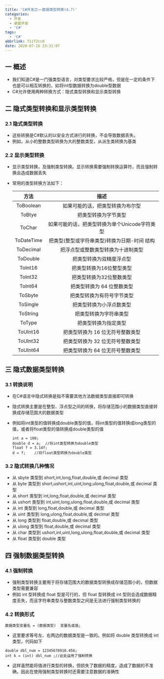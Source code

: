 ```yaml
---
title: 'C#开发之——数据类型转换(4.7)'
categories:
  - 开发
  - 桌面开发
  - 'C#'
tags:
  - 'C#'
abbrlink: 711f2cc0
date: 2020-07-16 23:31:07
---
```

## 一 概述

* 我们知道C#是一门强类型语言，对类型要求比较严格，但是在一定的条件下也是可以相互转换的，如将int型数据转换为double型数据
* C#允许使用两种转换方式：隐式类型转换和显示类型转换

<!--more-->

## 二 隐式类型转换和显示类型转换

### 2.1 隐式类型转换

* 这些转换是C#默认的以安全方式进行的转换，不会导致数据丢失。
* 例如，从小的整数类型转换为大的整数类型，从派生类转换为基类

### 2.2 显示类型转换

* 显示类型转换，及强制类型转换。显示转换需要强制转换运算符，而且强制转换会造成数据丢失

* 常用的类型转换方法如下：

  |  **方法**  |                   **描述**                    |
  | :--------: | :-------------------------------------------: |
  | ToBoolean  |       如果可能的话，把类型转换为布尔型        |
  |   ToBtye   |             把类型转换为字节类型              |
  |   ToChar   | 如果可能的话，把类型转换为单个Unicode字符类型 |
  | ToDateTime | 把类型(整型或字符串类型)转换为日期-时间 结构  |
  | ToDecimal  |      把浮点型或整数类型转换为十进制类型       |
  |  ToDouble  |           把类型转换为双精度浮点型            |
  |  ToInt16   |           把类型转换为16位整型类型            |
  |  ToInt32   |           把类型转换为32位整数类型            |
  |  ToInt64   |          把类型转换为 64 位整数类型           |
  |  ToSbyte   |          把类型转换为有符号字节类型           |
  |  ToSingle  |           把类型转换为小浮点数类型            |
  |  ToString  |            把类型转换为字符串类型             |
  |   ToType   |             把类型转换为指定类型              |
  |  ToUInt16  |       把类型转换为 16 位无符号整数类型        |
  |  ToUInt32  |       把类型转换为 32 位无符号整数类型        |
  |  ToUInt64  |       把类型转换为 64 位无符号整数类型        |

## 三 隐式数据类型转换
### 3.1 转换说明
* 在C#语言中隐式转换是指不需要其他方法数据类型直接即可转换

* 隐式转换主要是在整型、浮点型之间的转换，将存储范围小的数据类型直接转换成存储范围大的数据类型

* 例如将int类型的值转换成double类型的值，将int类型的值转换成long类型的值，或者将float类型的值转换成double类型的值

  ```
  int a = 100;
  double d = a;  //将int类型转换为double类型
  float f = 3.14f;
  d = f;    //将float类型转换为double类型
  ```

### 3.2 隐式转换几种情况

*  从 sbyte 类型到 short,int,long,float,double,或 decimal 类型 
*  从 byte 类型到 short,ushort,int,uint,long,ulong,float,double,或 decimal 类型 
*  从 short 类型到 int,long,float,double,或 decimal 类型 
*  从 ushort 类型到 int,uint,long,ulong,float,double,或 decimal 类型 
*  从 int 类型到 long,float,double,或 decimal 类型 
*  从 uint 类型到 long,ulong,float,double,或 decimal 类型 
*  从 long 类型到 float,double,或 decimal 类型 
*  从 ulong 类型到 float,double,或 decimal 类型 
*  从 char 类型到 ushort,int,uint,long,ulong,float,double,或 decimal 类型 
*  从 float 类型到 double 类型 

## 四 强制数据类型转换
### 4.1 强制转换
*  强制类型转换主要用于将存储范围大的数据类型转换成存储范围小的，但数据类型需要兼容 
*  例如 int 型转换成 float 型是可行的，但 float 型转换成 int 型则会造成数据精度丢失，而且字符串类型与整数类型之间是无法进行强制类型转换的 

### 4.2 转换形式

```
数据类型变量名 = (数据类型)  变量名或值;
```

*  这里要求等号左、右两边的数据类型是一致的。例如将 double 类型转换成 int 类型，代码如下 

  ```
  double dbl_num = 12345678910.456;
  int k = (int) dbl_num ;//此处运用了强制转换
  ```

*  这样虽然能将值进行类型的转换，但损失了数据的精度，造成了数据的不准确，因此在使用强制类型转换时还需要注意数据的准确性 